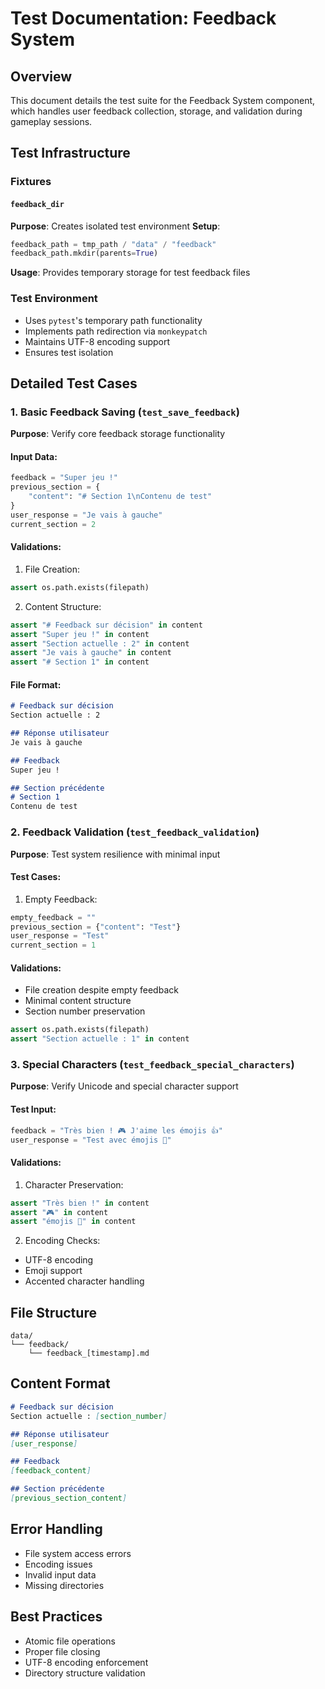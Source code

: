 # Test Documentation: Feedback System

## Overview
This document details the test suite for the Feedback System component, which handles user feedback collection, storage, and validation during gameplay sessions.

## Test Infrastructure

### Fixtures

#### `feedback_dir`
**Purpose**: Creates isolated test environment
**Setup**:
```python
feedback_path = tmp_path / "data" / "feedback"
feedback_path.mkdir(parents=True)
```
**Usage**: Provides temporary storage for test feedback files

### Test Environment
- Uses `pytest`'s temporary path functionality
- Implements path redirection via `monkeypatch`
- Maintains UTF-8 encoding support
- Ensures test isolation

## Detailed Test Cases

### 1. Basic Feedback Saving (`test_save_feedback`)
**Purpose**: Verify core feedback storage functionality

#### Input Data:
```python
feedback = "Super jeu !"
previous_section = {
    "content": "# Section 1\nContenu de test"
}
user_response = "Je vais à gauche"
current_section = 2
```

#### Validations:
1. File Creation:
```python
assert os.path.exists(filepath)
```

2. Content Structure:
```python
assert "# Feedback sur décision" in content
assert "Super jeu !" in content
assert "Section actuelle : 2" in content
assert "Je vais à gauche" in content
assert "# Section 1" in content
```

#### File Format:
```markdown
# Feedback sur décision
Section actuelle : 2

## Réponse utilisateur
Je vais à gauche

## Feedback
Super jeu !

## Section précédente
# Section 1
Contenu de test
```

### 2. Feedback Validation (`test_feedback_validation`)
**Purpose**: Test system resilience with minimal input

#### Test Cases:
1. Empty Feedback:
```python
empty_feedback = ""
previous_section = {"content": "Test"}
user_response = "Test"
current_section = 1
```

#### Validations:
- File creation despite empty feedback
- Minimal content structure
- Section number preservation
```python
assert os.path.exists(filepath)
assert "Section actuelle : 1" in content
```

### 3. Special Characters (`test_feedback_special_characters`)
**Purpose**: Verify Unicode and special character support

#### Test Input:
```python
feedback = "Très bien ! 🎮 J'aime les émojis 👍"
user_response = "Test avec émojis 🎲"
```

#### Validations:
1. Character Preservation:
```python
assert "Très bien !" in content
assert "🎮" in content
assert "émojis 🎲" in content
```

2. Encoding Checks:
- UTF-8 encoding
- Emoji support
- Accented character handling

## File Structure
```
data/
└── feedback/
    └── feedback_[timestamp].md
```

## Content Format
```markdown
# Feedback sur décision
Section actuelle : [section_number]

## Réponse utilisateur
[user_response]

## Feedback
[feedback_content]

## Section précédente
[previous_section_content]
```

## Error Handling
- File system access errors
- Encoding issues
- Invalid input data
- Missing directories

## Best Practices
- Atomic file operations
- Proper file closing
- UTF-8 encoding enforcement
- Directory structure validation
